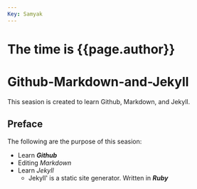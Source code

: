 ```yaml
---
Key: Samyak
---
```

# The time is {{page.author}}

# Github-Markdown-and-Jekyll
This seasion is created to learn Github, Markdown, and Jekyll.

## Preface
The following are the purpose of this seasion:
- Learn _**Github**_
- Editing _Markdown_
- Learn _Jekyll_
  -  Jekyll' is a static site generator. Written in _**Ruby**_